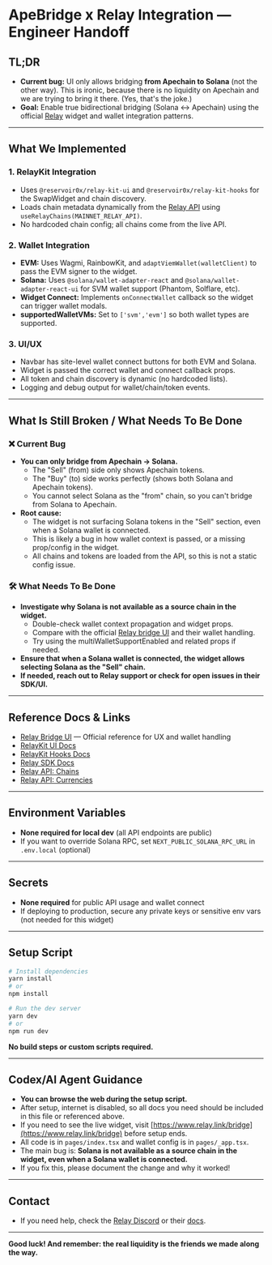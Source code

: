 # ApeBridge x Relay Integration — Engineer Handoff

## TL;DR
- **Current bug:** UI only allows bridging **from Apechain to Solana** (not the other way). This is ironic, because there is no liquidity on Apechain and we are trying to bring it there. (Yes, that's the joke.)
- **Goal:** Enable true bidirectional bridging (Solana ↔ Apechain) using the official [Relay](https://www.relay.link/bridge) widget and wallet integration patterns.

---

## What We Implemented

### 1. **RelayKit Integration**
- Uses `@reservoir0x/relay-kit-ui` and `@reservoir0x/relay-kit-hooks` for the SwapWidget and chain discovery.
- Loads chain metadata dynamically from the [Relay API](https://api.relay.link/chains) using `useRelayChains(MAINNET_RELAY_API)`.
- No hardcoded chain config; all chains come from the live API.

### 2. **Wallet Integration**
- **EVM:** Uses Wagmi, RainbowKit, and `adaptViemWallet(walletClient)` to pass the EVM signer to the widget.
- **Solana:** Uses `@solana/wallet-adapter-react` and `@solana/wallet-adapter-react-ui` for SVM wallet support (Phantom, Solflare, etc).
- **Widget Connect:** Implements `onConnectWallet` callback so the widget can trigger wallet modals.
- **supportedWalletVMs:** Set to `['svm','evm']` so both wallet types are supported.

### 3. **UI/UX**
- Navbar has site-level wallet connect buttons for both EVM and Solana.
- Widget is passed the correct wallet and connect callback props.
- All token and chain discovery is dynamic (no hardcoded lists).
- Logging and debug output for wallet/chain/token events.

---

## What Is Still Broken / What Needs To Be Done

### ❌ **Current Bug**
- **You can only bridge from Apechain → Solana.**
    - The "Sell" (from) side only shows Apechain tokens.
    - The "Buy" (to) side works perfectly (shows both Solana and Apechain tokens).
    - You cannot select Solana as the "from" chain, so you can't bridge from Solana to Apechain.
- **Root cause:**
    - The widget is not surfacing Solana tokens in the "Sell" section, even when a Solana wallet is connected.
    - This is likely a bug in how wallet context is passed, or a missing prop/config in the widget.
    - All chains and tokens are loaded from the API, so this is not a static config issue.

### 🛠️ **What Needs To Be Done**
- **Investigate why Solana is not available as a source chain in the widget.**
    - Double-check wallet context propagation and widget props.
    - Compare with the official [Relay bridge UI](https://www.relay.link/bridge) and their wallet handling.
    - Try using the multiWalletSupportEnabled and related props if needed.
- **Ensure that when a Solana wallet is connected, the widget allows selecting Solana as the "Sell" chain.**
- **If needed, reach out to Relay support or check for open issues in their SDK/UI.**

---

## Reference Docs & Links
- [Relay Bridge UI](https://www.relay.link/bridge) — Official reference for UX and wallet handling
- [RelayKit UI Docs](https://docs.relay.link/references/relay-kit/ui/SwapWidget)
- [RelayKit Hooks Docs](https://docs.relay.link/references/relay-kit/hooks/useRelayChains)
- [Relay SDK Docs](https://docs.relay.link/references/sdk/createClient)
- [Relay API: Chains](https://api.relay.link/chains)
- [Relay API: Currencies](https://api.relay.link/currencies/v1)

---

## Environment Variables
- **None required for local dev** (all API endpoints are public)
- If you want to override Solana RPC, set `NEXT_PUBLIC_SOLANA_RPC_URL` in `.env.local` (optional)

---

## Secrets
- **None required** for public API usage and wallet connect
- If deploying to production, secure any private keys or sensitive env vars (not needed for this widget)

---

## Setup Script
```bash
# Install dependencies
yarn install
# or
npm install

# Run the dev server
yarn dev
# or
npm run dev
```

**No build steps or custom scripts required.**

---

## Codex/AI Agent Guidance
- **You can browse the web during the setup script.**
- After setup, internet is disabled, so all docs you need should be included in this file or referenced above.
- If you need to see the live widget, visit [https://www.relay.link/bridge](https://www.relay.link/bridge) before setup ends.
- All code is in `pages/index.tsx` and wallet config is in `pages/_app.tsx`.
- The main bug is: **Solana is not available as a source chain in the widget, even when a Solana wallet is connected.**
- If you fix this, please document the change and why it worked!

---

## Contact
- If you need help, check the [Relay Discord](https://discord.gg/relayprotocol) or their [docs](https://docs.relay.link/).

---

**Good luck! And remember: the real liquidity is the friends we made along the way.** 